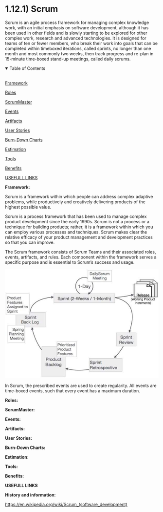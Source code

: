 # 1.12.1) Scrum

Scrum is an agile process framework for managing complex knowledge work, with an initial emphasis on software development, although it has been used in other fields and is slowly starting to be explored for other complex work, research and advanced technologies. It is designed for teams of ten or fewer members, who break their work into goals that can be completed within timeboxed iterations, called sprints, no longer than one month and most commonly two weeks, then track progress and re-plan in 15-minute time-boxed stand-up meetings, called daily scrums.

<details open>
<summary>Table of Contents</summary>
<br>

[Framework](#h1)

[Roles](#h2)

[ScrumMaster](#h3)

[Events](#h4)

[Artifacts](#h5)

[User Stories](#h6)

[Burn-Down Charts](#h7)

[Estimation](#h8)

[Tools](#h9)

[Benefits](#h10)

[USEFULL LINKS](#h11)

</details>

<a name="h1"/>

**Framework:**

Scrum is a framework within which people can address complex adaptive problems, while productively and creatively delivering products of the highest possible value.

Scrum is a process framework that has been used to manage complex product development since the early 1990s. Scrum is not a process or a technique for building products; rather, it is a framework within which you can employ various processes and techniques. Scrum makes clear the relative efficacy of your product management and development practices so that you can improve.

The Scrum framework consists of Scrum Teams and their associated roles, events, artifacts, and rules. Each component within the framework serves a specific purpose and is essential to Scrum’s success and usage.

![alt text](https://raw.githubusercontent.com/guidias1212/road_to_fullstack/master/images/scrum_process_framework.png)

In Scrum, the prescribed events are used to create regularity. All events are time-boxed events, such that every event has a maximum duration.

<a name="h2"/>

**Roles:**

<a name="h3"/>

**ScrumMaster:**

<a name="h4"/>

**Events:**

<a name="h5"/>

**Artifacts:**

<a name="h6"/>

**User Stories:**

<a name="h7"/>

**Burn-Down Charts:**

<a name="h8"/>

**Estimation:**

<a name="h9"/>

**Tools:**

<a name="h10"/>

**Benefits:**

<a name="h11"/>

**USEFULL LINKS**

**History and information:**

https://en.wikipedia.org/wiki/Scrum_(software_development)

